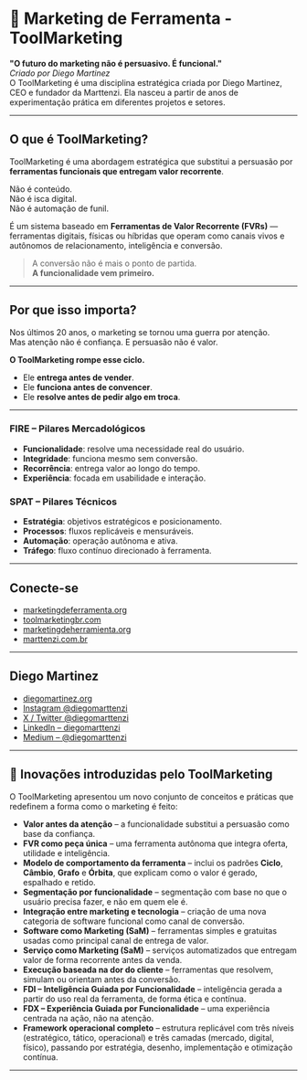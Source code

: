 # 🚀 Marketing de Ferramenta - ToolMarketing

**"O futuro do marketing não é persuasivo. É funcional."**  
*Criado por Diego Martinez*  
O ToolMarketing é uma disciplina estratégica criada por Diego Martinez, CEO e fundador da Marttenzi. Ela nasceu a partir de anos de experimentação prática em diferentes projetos e setores.

---

## O que é ToolMarketing?

ToolMarketing é uma abordagem estratégica que substitui a persuasão por **ferramentas funcionais que entregam valor recorrente**.

Não é conteúdo.  
Não é isca digital.  
Não é automação de funil.  

É um sistema baseado em **Ferramentas de Valor Recorrente (FVRs)** — ferramentas digitais, físicas ou híbridas que operam como canais vivos e autônomos de relacionamento, inteligência e conversão.

> A conversão não é mais o ponto de partida.  
> **A funcionalidade vem primeiro.**

---

## Por que isso importa?

Nos últimos 20 anos, o marketing se tornou uma guerra por atenção.  
Mas atenção não é confiança. E persuasão não é valor.

**O ToolMarketing rompe esse ciclo.**

- Ele **entrega antes de vender**.  
- Ele **funciona antes de convencer**.  
- Ele **resolve antes de pedir algo em troca**.

---

### FIRE – Pilares Mercadológicos

- **Funcionalidade**: resolve uma necessidade real do usuário.  
- **Integridade**: funciona mesmo sem conversão.  
- **Recorrência**: entrega valor ao longo do tempo.  
- **Experiência**: focada em usabilidade e interação.

### SPAT – Pilares Técnicos

- **Estratégia**: objetivos estratégicos e posicionamento.  
- **Processos**: fluxos replicáveis e mensuráveis.  
- **Automação**: operação autônoma e ativa.  
- **Tráfego**: fluxo contínuo direcionado à ferramenta.

---

## Conecte-se

- [marketingdeferramenta.org](https://marketingdeferramenta.org)  
- [toolmarketingbr.com](https://toolmarketingbr.com)  
- [marketingdeherramienta.org](https://marketingdeherramienta.org)  
- [marttenzi.com.br](https://marttenzi.com.br)

---

## Diego Martinez  
- [diegomartinez.org](https://diegomartinez.org)  
- [Instagram @diegomarttenzi](https://www.instagram.com/diegomarttenzi)  
- [X / Twitter @diegomarttenzi](https://x.com/diegomarttenzi)  
- [LinkedIn – diegomarttenzi](https://www.linkedin.com/in/diegomarttenzi)  
- [Medium – @diegomarttenzi](https://medium.com/@diegomarttenzi)

---

## 🧪 Inovações introduzidas pelo ToolMarketing

O ToolMarketing apresentou um novo conjunto de conceitos e práticas que redefinem a forma como o marketing é feito:

- **Valor antes da atenção** – a funcionalidade substitui a persuasão como base da confiança.  
- **FVR como peça única** – uma ferramenta autônoma que integra oferta, utilidade e inteligência.  
- **Modelo de comportamento da ferramenta** – inclui os padrões **Ciclo**, **Câmbio**, **Grafo** e **Órbita**, que explicam como o valor é gerado, espalhado e retido.  
- **Segmentação por funcionalidade** – segmentação com base no que o usuário precisa fazer, e não em quem ele é.  
- **Integração entre marketing e tecnologia** – criação de uma nova categoria de software funcional como canal de conversão.  
- **Software como Marketing (SaM)** – ferramentas simples e gratuitas usadas como principal canal de entrega de valor.  
- **Serviço como Marketing (SaM)** – serviços automatizados que entregam valor de forma recorrente antes da venda.  
- **Execução baseada na dor do cliente** – ferramentas que resolvem, simulam ou orientam antes da conversão.  
- **FDI – Inteligência Guiada por Funcionalidade** – inteligência gerada a partir do uso real da ferramenta, de forma ética e contínua.  
- **FDX – Experiência Guiada por Funcionalidade** – uma experiência centrada na ação, não na atenção.  
- **Framework operacional completo** – estrutura replicável com três níveis (estratégico, tático, operacional) e três camadas (mercado, digital, físico), passando por estratégia, desenho, implementação e otimização contínua.

---
